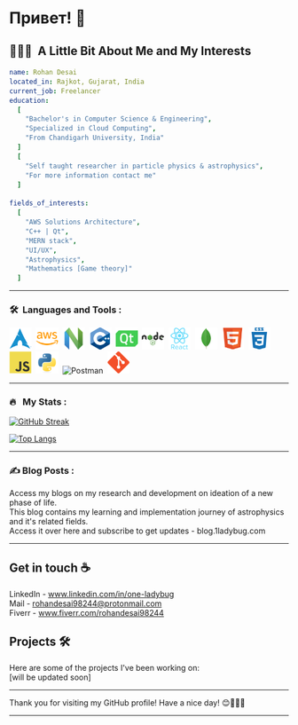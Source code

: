 # Привет! :wave:

<h2> 👨🏻‍💻 &nbsp;A Little Bit About Me and My Interests</h2>

```yaml
name: Rohan Desai
located_in: Rajkot, Gujarat, India
current_job: Freelancer
education:
  [
    "Bachelor's in Computer Science & Engineering",
    "Specialized in Cloud Computing",
    "From Chandigarh University, India"
  ]
  [
    "Self taught researcher in particle physics & astrophysics",
    "For more information contact me"
  ]

fields_of_interests:
  [
    "AWS Solutions Architecture",
    "C++ | Qt",
    "MERN stack",
    "UI/UX",
    "Astrophysics",
    "Mathematics [Game theory]"
  ]
```
---
### 🛠 &nbsp;Languages and Tools :
<p>
<img src="https://github.com/devicons/devicon/blob/master/icons/archlinux/archlinux-original.svg" alt="Arch" width="40" height="40"/>&nbsp;
<img src="https://github.com/devicons/devicon/blob/master/icons/amazonwebservices/amazonwebservices-plain-wordmark.svg" title="AWS" alt="AWS" width="40" height="40"/>&nbsp;
<img src="https://github.com/devicons/devicon/blob/master/icons/neovim/neovim-original.svg" alt="NeoVim" width="40" height="40"/>&nbsp;
<img src="https://github.com/devicons/devicon/blob/master/icons/cplusplus/cplusplus-original.svg" alt="C++" width="40" height="40"/>&nbsp;
<img src="https://github.com/devicons/devicon/blob/master/icons/qt/qt-original.svg" alt="Qt" width="40" height="40"/>&nbsp;
<img src="https://github.com/devicons/devicon/blob/master/icons/nodejs/nodejs-original-wordmark.svg" title="NodeJS" alt="NodeJS" width="40" height="40"/>&nbsp;
<img src="https://github.com/devicons/devicon/blob/master/icons/react/react-original-wordmark.svg" title="React" alt="React" width="40" height="40"/>&nbsp;
<img src="https://github.com/devicons/devicon/blob/master/icons/mongodb/mongodb-original.svg" alt="MongoDB" width="40" height="40"/>&nbsp;
<img src="https://github.com/devicons/devicon/blob/master/icons/html5/html5-original.svg" title="HTML5" alt="HTML" width="40" height="40"/>&nbsp;
<img src="https://github.com/devicons/devicon/blob/master/icons/css3/css3-plain-wordmark.svg"  title="CSS3" alt="CSS" width="40" height="40"/>&nbsp;
<img src="https://github.com/devicons/devicon/blob/master/icons/javascript/javascript-original.svg" title="JavaScript" alt="JavaScript" width="40" height="40"/>&nbsp;
<img src="https://github.com/devicons/devicon/blob/master/icons/python/python-original.svg" alt="Python" width="40" height="40"/>&nbsp;
<img src="https://www.vectorlogo.zone/logos/getpostman/getpostman-icon.svg" title="Postman"  alt="Postman" width="40" height="40"/>&nbsp;
<img src="https://github.com/devicons/devicon/blob/master/icons/git/git-original.svg" title="Git" alt="Git" width="40" height="40"/>&nbsp;
</p>

---

### 🔥 &nbsp; My Stats :

[![GitHub Streak](https://streak-stats.demolab.com?user=CARBON-1&theme=date-night&border_radius=0.7&date_format=M%20j%5B%2C%20Y%5D&card_width=700)](https://git.io/streak-stats)


[![Top Langs](https://github-readme-stats.vercel.app/api/top-langs/?username=CARBON-1&layout=compact&theme=vision-friendly-dark)](https://github.com/anuraghazra/github-readme-stats)

---

### ✍️ Blog Posts : 
Access my blogs on my research and development on ideation of a new phase of life.<br>
This blog contains my learning and implementation journey of astrophysics and it's related fields.<br>
Access it over here and subscribe to get updates - blog.1ladybug.com

---  

## Get in touch :coffee:
LinkedIn - www.linkedin.com/in/one-ladybug <br>
Mail - rohandesai98244@protonmail.com <br>
Fiverr - www.fiverr.com/rohandesai98244 <br>

## Projects 🛠️

Here are some of the projects I've been working on: <br>
[will be updated soon]
<!--
### [Project Name 1](Link to Project)

Description of the project and its significance.

- ![Project Screenshot](Link to Screenshot)
- ![Project GIF](Link to GIF)
- Technologies used: [List of Technologies]
- Demo: [Link to Demo]
- Source Code: [Link to Source Code]

### [Project Name 2](Link to Project)

Description of the project and its significance.

- ![Project Screenshot](Link to Screenshot)
- ![Project GIF](Link to GIF)
- Technologies used: [List of Technologies]
- Demo: [Link to Demo]
- Source Code: [Link to Source Code]

### [Project Name 3](Link to Project)

Description of the project and its significance.

- ![Project Screenshot](Link to Screenshot)
- ![Project GIF](Link to GIF)
- Technologies used: [List of Technologies]
- Demo: [Link to Demo]
- Source Code: [Link to Source Code]
-->

---

Thank you for visiting my GitHub profile! Have a nice day! 😊👩‍💻🚀

---
